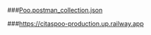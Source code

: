 ###[Poo.postman_collection.json](https://github.com/user-attachments/files/20235640/Poo.postman_collection.json)

###https://citaspoo-production.up.railway.app
